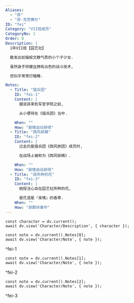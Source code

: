 ```yaml
---
Aliases:
  - "菲"
  - "菲·克劳赛尔"
ID: "fei"
Category: "VII班成员"
CategoryNo: 1
Order: 8
Description: |
  1年VII班【园艺社】

  散发出如猫般文静气质的小个子少女.

  虽然身手矫健且拥有出色的战斗技术,

  但似乎常常打瞌睡.

Notes:
  - Title: "猎兵团"
    ID: "fei-1"
    Content: |
      据说菲来到军官学院之前,

      从小便待在《猎兵团》当中.

    When: ""
    How: "剧情自动获得"
  - Title: "西风妖精"
    ID: "fei-2"
    Content: |
      过去仍是猎兵团《西风旅团》成员时,

      在战场上被称为《西风妖精》.

    When: ""
    How: "剧情自动获得"
  - Title: "菲所种的花"
    ID: "fei-3"
    Content: |
      她投注心血在园艺社所种的花,

      是花语是『亲情』的香草.
    When: ""
    How: "菲羁绊事件"
---
```

```dataviewjs
const character = dv.current();
await dv.view('Character/Description', { character });
```

```dataviewjs
const note = dv.current().Notes[0];
await dv.view('Character/Note', { note });
```
^fei-1

```dataviewjs
const note = dv.current().Notes[1];
await dv.view('Character/Note', { note });
```
^fei-2

```dataviewjs
const note = dv.current().Notes[2];
await dv.view('Character/Note', { note });
```
^fei-3